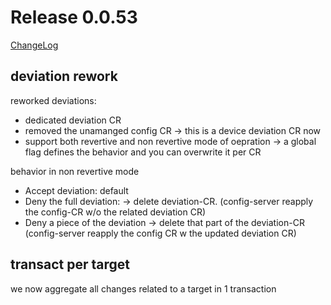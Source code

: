 # Release 0.0.53

[ChangeLog](https://github.com/sdcio/config-server/releases)

## deviation rework

reworked deviations:
- dedicated deviation CR
- removed the unamanged config CR -> this is a device deviation CR now
- support both revertive and non revertive mode of oepration -> a global flag defines the behavior and you can overwrite it per CR

behavior in non revertive mode
- Accept deviation: default
- Deny the full deviation: -> delete deviation-CR. (config-server reapply the config-CR w/o the related deviation CR)
- Deny a piece of the deviation -> delete that part of the deviation-CR (config-server reapply the config CR w the updated deviation CR)

## transact per target

we now aggregate all changes related to a target in 1 transaction
